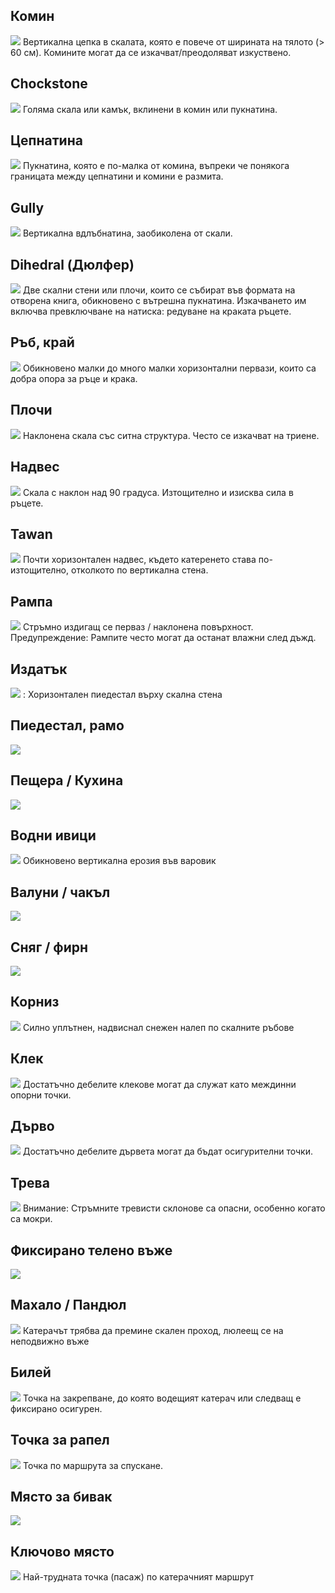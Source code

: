## Комин
![](../../assets/Chimney.svg)
 Вертикална цепка в скалата, която е повече от ширината на тялото (> 60 см). Комините могат да се изкачват/преодоляват изкуствено.

## Chockstone
![](../../assets/Chockstone.svg)
 Голяма скала или камък, вклинени в комин или пукнатина.

## Цепнатина
![](../../assets/Crack.svg)
 Пукнатина, която е по-малка от комина, въпреки че понякога границата между цепнатини и комини е размита.

## Gully
![](../../assets/Gully.svg)
 Вертикална вдлъбнатина, заобиколена от скали.

## Dihedral (Дюлфер)
![](../../assets/Dihedral.svg)
 Две скални стени или плочи, които се събират във формата на отворена книга, обикновено с вътрешна пукнатина.
 Изкачването им включва превключване на натиска: редуване на краката ръцете.

## Ръб, край
![](../../assets/Edge.svg)
 Обикновено малки до много малки хоризонтални первази, които са добра опора за ръце и крака.

## Плочи
![](../../assets/Slabs.svg)
 Наклонена скала със ситна структура. Често се изкачват на триене.

## Надвес
![](../../assets/Overhang.svg)
 Скала с наклон над 90 градуса. Изтощително и изисква сила в ръцете.

## Tawan
![](../../assets/Roof.svg)
 Почти хоризонтален надвес, където катеренето става по-изтощително, отколкото по вертикална стена.

## Рампа
![](../../assets/Ramp.svg)
 Стръмно издигащ се перваз / наклонена повърхност. Предупреждение: Рампите често могат да останат влажни след дъжд.

## Издатък
![](../../assets/Ledge.svg)
 : Хоризонтален пиедестал върху скална стена

## Пиедестал, рамо
![](../../assets/Pedestal-Shoulder.svg)

## Пещера / Кухина
![](../../assets/Cave-Hollow.svg)

## Водни ивици
![](../../assets/Water-Streaks.svg)
 Обикновено вертикална ерозия във варовик

## Валуни / чакъл
![](../../assets/Boulders-Rubble.svg)

## Сняг / фирн
![](../../assets/SnowFirnField.svg)

## Корниз
![](../../assets/Cornice.svg)
 Силно уплътнен, надвиснал снежен налеп по скалните ръбове

## Клек
![](../../assets/MountainPine.svg)
 Достатъчно дебелите клекове могат да служат като междинни опорни точки.

## Дърво
![](../../assets/Tree.svg)
 Достатъчно дебелите дървета могат да бъдат осигурителни точки.

## Трева
![](../../assets/Grass.svg)
 Внимание: Стръмните тревисти склонове са опасни, особенно когато са мокри.

## Фиксирано телено въже
![](../../assets/FixedWire.svg)

## Махало / Пандюл
![](../../assets/Pendulum.svg)
 Катерачът трябва да премине скален проход, люлеещ се на неподвижно въже

## Билей
![](../../assets/Belay.svg)
 Точка на закрепване, до която водещият катерач или следващ е фиксирано осигурен.

## Точка за рапел
![](../../assets/RappellingPoint.svg)
 Toчка по маршрута за спускане.

## Място за бивак
![](../../assets/BivouacSite.svg)

## Ключово място
![](../../assets/KeySpot.svg)
 Най-трудната точка (пасаж) по катерачният маршрут
